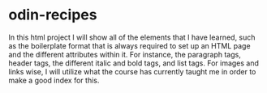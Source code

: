 # odin-recipes

In this html project I will show all of the elements that I have learned, such as the boilerplate format that is always required to set up an HTML page and the different attributes within it. For instance, the paragraph tags, header tags, the different italic and bold tags, and list tags. For images and links wise, I will utilize what the course has currently taught me in order to make a good index for this.